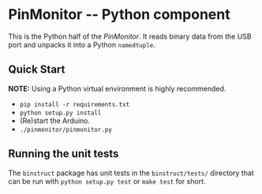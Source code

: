 # PinMonitor -- Python component

This is the Python half of the _PinMonitor_. It reads binary data from the USB
port and unpacks it into a Python `namedtuple`.

## Quick Start

**NOTE:** Using a Python virtual environment is highly recommended.

-   `pip install -r requirements.txt`
-   `python setup.py install`
-   (Re)start the Arduino.
-   `./pinmonitor/pinmonitor.py`

## Running the unit tests

The `binstruct` package has unit tests in the `binstruct/tests/` directory that
can be run with `python setup.py test` or `make test` for short.

